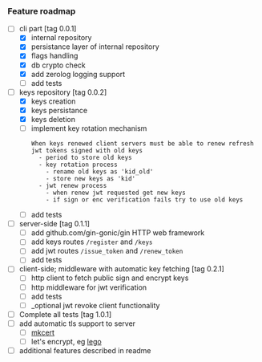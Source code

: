 ### Feature roadmap

- [ ] cli part [tag 0.0.1]
  - [x] internal repository
  - [x] persistance layer of internal repository
  - [x] flags handling
  - [x] db crypto check
  - [x] add zerolog logging support
  - [ ] add tests
- [ ] keys repository [tag 0.0.2]
  - [x] keys creation
  - [x] keys persistance
  - [x] keys deletion
  - [ ] implement key rotation mechanism
    ```
    When keys renewed client servers must be able to renew refresh jwt tokens signed with old keys
      - period to store old keys
      - key rotation process
        - rename old keys as 'kid_old'
        - store new keys as 'kid'
      - jwt renew process
        - when renew jwt requested get new keys
        - if sign or enc verification fails try to use old keys
    ```
  - [ ] add tests
- [ ] server-side [tag 0.1.1]
  - [ ] add github.com/gin-gonic/gin HTTP web framework
  - [ ] add keys routes `/register` and `/keys`
  - [ ] add jwt routes `/issue_token` and `/renew_token`
  - [ ] add tests
- [ ] client-side; middleware with automatic key fetching [tag 0.2.1]
  - [ ] http client to fetch public sign and encrypt keys
  - [ ] http middleware for jwt verification
  - [ ] add tests
  - [ ] \_optional jwt revoke client functionality
- [ ] Complete all tests [tag 1.0.1]
- [ ] add automatic tls support to server
  - [ ] [mkcert](https://github.com/FiloSottile/mkcert)
  - [ ] let's encrypt, eg [lego](https://github.com/xenolf/lego)
- [ ] additional features described in readme

